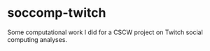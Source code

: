 # soccomp-twitch
Some computational work I did for a CSCW project on Twitch social computing analyses.
